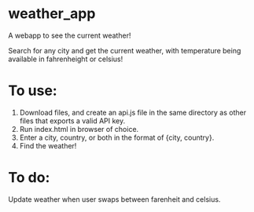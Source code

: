 # weather_app

A webapp to see the current weather!

Search for any city and get the current weather, with temperature being available in fahrenheight or celsius!

# To use:
1) Download files, and create an api.js file in the same directory as other files that exports a valid API key.
2) Run index.html in browser of choice.
2) Enter a city, country, or both in the format of {city, country}.
3) Find the weather!

# To do:
Update weather when user swaps between farenheit and celsius.
